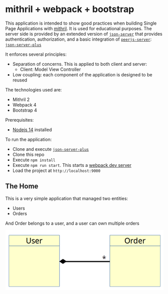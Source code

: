 # mithril + webpack + bootstrap

This application is intended to show good practices when building Single Page Applications with [mithril](https://mithril.js.org/). It is used for educational purposes. The server side is provided by an extended version of [`json-server`](https://github.com/typicode/json-server) that provides authentication, authorization, and a basic integration of [`peerjs-server`](https://github.com/peers/peerjs-server): [`json-server-plus`](https://github.com/neich/json-server-plus) 

It enforces several principles:

* Separation of concerns. This is applied to both client and server:
  * Client: Model View Controller
* Low coupling: each component of the application is designed to be reused

The technologies used are:

* Mithril 2
* Webpack 4
* Bootstrap 4

Prerequisites:

* [Nodejs 14](https://nodejs.org/download/release/v14.18.3/) installed

To run the application:

- Clone and execute [`json-server-plus`](https://github.com/neich/json-server-plus)
- Clone this repo
- Execute `npm install`
- Execute `npm run start`. This starts a [webpack dev server](https://github.com/webpack/webpack-dev-server)
- Load the project at `http://localhost:9000`


## The Home

This is a very simple application that managed two entities:

* Users
* Orders

And Order belongs to a user, and a user can own multiple orders

![User Order relationship](https://raw.githubusercontent.com/neich/mithril-webpack-bootstrap4/master/images/user_order.png)

